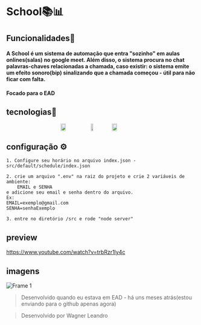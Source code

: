 # School📚📊

## Funcionalidades📖

#### A School é um sistema de automação que entra "sozinho" em aulas onlines(salas) no google meet. Além disso, o sistema procura no chat palavras-chaves relacionadas a chamada, caso existir: o sistema emite um efeito sonoro(bip) sinalizando que a chamada começou - útil para não ficar com falta.

#### Focado para o EAD

## tecnologias🚀
<div style="display: flex; justify-content: center; align-items: center.">
    <img style="width:16%;" src="https://cdn.jsdelivr.net/gh/devicons/devicon/icons/nodejs/nodejs-plain.svg" />
    <img style="width:11%;" src="https://user-images.githubusercontent.com/10379601/29446482-04f7036a-841f-11e7-9872-91d1fc2ea683.png" />
    <img style="width:16%;" src="https://avatars.githubusercontent.com/u/14921202?s=200&v=4" />
</div>

## configuração ⚙️
```
1. Configure seu horário no arquivo index.json - src/default/schedule/index.json

2. crie um arquivo ".env" na raiz do projeto e crie 2 variáveis de ambiente:
    EMAIL e SENHA
e adicione seu email e senha dentro do arquivo.
Ex:
EMAIL=exemplo@gmail.com
SENHA=senhaExemplo

3. entre no diretório /src e rode "node server"

```
## preview
https://www.youtube.com/watch?v=trbRzr1ly4c

## imagens 
![Frame 1](https://user-images.githubusercontent.com/63814295/140425679-eb53696e-f172-4fd3-89bb-1d7bd71d90f7.jpg)

> Desenvolvido quando eu estava em EAD - há uns meses atrás(estou enviando para o github apenas agora)

> Desenvolvido por Wagner Leandro
